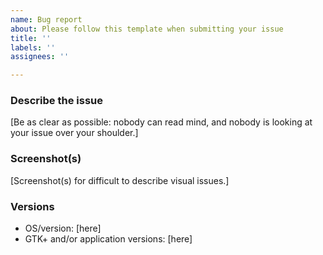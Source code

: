 ```yaml
---
name: Bug report
about: Please follow this template when submitting your issue
title: ''
labels: ''
assignees: ''

---
```


### Describe the issue

[Be as clear as possible: nobody can read mind, and nobody is looking at your issue over your shoulder.]

### Screenshot(s)

[Screenshot(s) for difficult to describe visual issues.]

### Versions

- OS/version: [here]
- GTK+ and/or application versions: [here]
